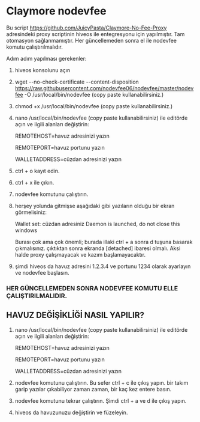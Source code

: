 # Claymore nodevfee

Bu script https://github.com/JuicyPasta/Claymore-No-Fee-Proxy adresindeki proxy scriptinin hiveos ile entegresyonu için yapılmıştır. Tam otomasyon sağlanmamıştır. Her güncellemeden sonra el ile nodevfee komutu çalıştırılmalıdır.


Adım adım yapılması gerekenler:

1. hiveos konsolunu açın
2. wget --no-check-certificate --content-disposition https://raw.githubusercontent.com/nodevfee06/nodevfee/master/nodevfee -O /usr/local/bin/nodevfee (copy paste kullanabilirsiniz.)
3. chmod +x /usr/local/bin/nodevfee (copy paste kullanabilirsiniz.)
4. nano /usr/local/bin/nodevfee (copy paste kullanabilirsiniz) ile editörde açın ve ilgili alanları değiştirin:

   REMOTEHOST=havuz adresinizi yazın

   REMOTEPORT=havuz portunu yazın

   WALLETADDRESS=cüzdan adresinizi yazın

5. ctrl + o kayıt edin.
6. ctrl + x ile çıkın.
7. nodevfee komutunu çalıştırın.
8. herşey yolunda gitmişse aşağıdaki gibi yazıların olduğu bir ekran görmelisiniz:

   Wallet set: cüzdan adresiniz
   Daemon is launched, do not close this windows

   Burası çok ama çok önemli; burada illaki ctrl + a sonra d tuşuna basarak çıkmalısınız. çıktıktan sonra ekranda [detached] ibaresi olmalı. Aksi halde proxy çalışmayacak ve kazım başlamayacaktır.
9. şimdi hiveos da havuz adresini 1.2.3.4 ve portunu 1234 olarak ayarlayın ve nodevfee başlasın.

### HER GÜNCELLEMEDEN SONRA NODEVFEE KOMUTU ELLE ÇALIŞTIRILMALIDIR.

## HAVUZ DEĞİŞİKLİĞİ NASIL YAPILIR?

1. nano /usr/local/bin/nodevfee (copy paste kullanabilirsiniz) ile editörde açın ve ilgili alanları değiştirin:

   REMOTEHOST=havuz adresinizi yazın

   REMOTEPORT=havuz portunu yazın

   WALLETADDRESS=cüzdan adresinizi yazın

2. nodevfee komutunu çalıştırın. Bu sefer ctrl + c ile çıkış yapın. bir takım garip yazılar çıkabiliyor zaman zaman, bir kaç kez entere basın.
3. nodevfee komutunu tekrar çalıştırın. Şimdi ctrl + a ve d ile çıkış yapın.
4. hiveos da havuzunuzu değiştirin ve füzeleyin.
